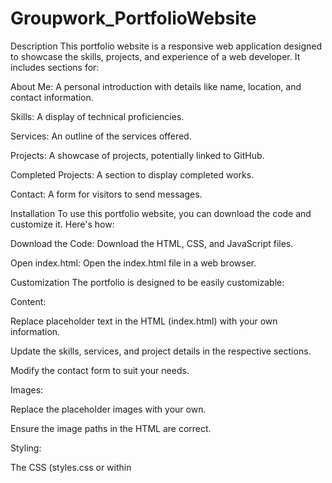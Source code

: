 # Groupwork_PortfolioWebsite
Description
This portfolio website is a responsive web application designed to showcase the skills, projects, and experience of a web developer. It includes sections for:

About Me: A personal introduction with details like name, location, and contact information.

Skills: A display of technical proficiencies.

Services: An outline of the services offered.

Projects: A showcase of projects, potentially linked to GitHub.

Completed Projects: A section to display completed works.

Contact: A form for visitors to send messages.

Installation
To use this portfolio website, you can download the code and customize it. Here's how:

Download the Code: Download the HTML, CSS, and JavaScript files.

Open index.html: Open the index.html file in a web browser.

Customization
The portfolio is designed to be easily customizable:

Content:

Replace placeholder text in the HTML (index.html) with your own information.

Update the skills, services, and project details in the respective sections.

Modify the contact form to suit your needs.

Images:

Replace the placeholder images with your own.

Ensure the image paths in the HTML are correct.

Styling:

The CSS (styles.css or within <style> tags in index.html) can be modified to change the visual appearance of the site.  Tailwind CSS is used, so you can use their utility classes.

Links:

Update the "Download CV" link in the "About Me" section.

Modify social media links in the footer.

Update the project links to point to your actual project pages (e.g., on GitHub).

File Structure
index.html: The main HTML file containing the structure and content of the portfolio.

header-bg.jpg, about-image.jpg, web-development.jpg, app-development.jpg, photography.jpg, github-project-1.jpg, github-project-2.jpg, github-project-3.jpg, project1.jpg, project2.jpg, project3.jpg:  Images used in the portfolio.  Replace these with your own.

style.css: (Optional) Contains CSS styles.  May be embedded in the HTML.

Sections
Here's a breakdown of the main sections in the portfolio:

Header:

A prominent introduction with a call to action.

Replace the placeholder text and button links.

The background image is set in the <style> section, look for .header-bg.

Navigation Bar:

Provides links to different sections of the portfolio.

The links are: Home, About, Services, Pages, and Contact.

About Me:

Displays a personal introduction, profile picture, and contact details.

Update the image source (about-image.jpg) and the text content.

The download CV link is in this section:  Download CV (Replace with your link).

Skills:

Showcases your technical skills with icons and proficiency levels.

The icons are from Font Awesome.  You can change them.

Services:

Highlights the services you offer (e.g., web development, app development, photography).

Replace the placeholder images and text.

GitHub Projects:

Displays your projects hosted on GitHub.

Update the image sources (github-project-1.jpg, etc.) and links.

Completed Projects:

Showcases your completed projects with images and descriptions.

Replace project1.jpg, project2.jpg, and project3.jpg.

Contact:

A form for visitors to get in touch with you.

The form includes basic validation using JavaScript.  You'll need to add server-side code to actually process the form data.

Footer:

Contains social media links and a copyright notice.

Update the social media links.

Key Features
Responsive Design: The portfolio adapts to different screen sizes.

Smooth Scrolling:  The navigation links provide smooth scrolling.

Contact Form:  A basic contact form with client-side validation.

Image Gallery:  Uses figures and captions for project displays.

Tailwind CSS:  The styling is done using Tailwind CSS.
